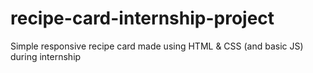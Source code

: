 # recipe-card-internship-project
Simple responsive recipe card made using HTML &amp; CSS (and basic JS) during internship
